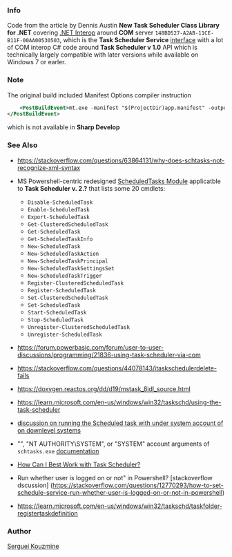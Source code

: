 ### Info

Code from the article by Dennis Austin __New Task Scheduler Class Library for .NET__ covering  [.NET Interop](https://www.codeproject.com/Articles/2407/A-New-Task-Scheduler-Class-Library-for-NET) around __COM__ server `148BD527-A2AB-11CE-B11F-00AA00530503`, which is the __Task Scheduler Service__ [interface](https://github.com/tpn/winsdk-10/blob/master/Include/10.0.16299.0/um/MSTask.idl)
with a  lot of COM interop C# code around __Task Scheduler v 1.0__ API which is technically largely compatible with later versions while available on Windows 7 or earler.
### Note

The original build included Manifest Options compiler instruction
```XML
    <PostBuildEvent>mt.exe -manifest "$(ProjectDir)app.manifest" -outputresource:"$(TargetDir)$(TargetName).exe;#1"
</PostBuildEvent>
```
which is not available in __Sharp Develop__
### See Also

  * https://stackoverflow.com/questions/63864131/why-does-schtasks-not-recognize-xml-syntax
  * MS Powershell-centric redesigned [ScheduledTasks Module](https://docs.microsoft.com/en-us/powershell/module/scheduledtasks/?view=windowsserver2019-ps) applicatble to __Task Scheduler v. 2.?__ that lists some 20 cmdlets:
     + `Disable-ScheduledTask`
     + `Enable-ScheduledTask`
     + `Export-ScheduledTask`
     + `Get-ClusteredScheduledTask`
     + `Get-ScheduledTask`
     + `Get-ScheduledTaskInfo`
     + `New-ScheduledTask`
     + `New-ScheduledTaskAction`
     + `New-ScheduledTaskPrincipal`
     + `New-ScheduledTaskSettingsSet`
     + `New-ScheduledTaskTrigger`
     + `Register-ClusteredScheduledTask`
     + `Register-ScheduledTask`
     + `Set-ClusteredScheduledTask`
     + `Set-ScheduledTask`
     + `Start-ScheduledTask`
     + `Stop-ScheduledTask`
     + `Unregister-ClusteredScheduledTask`
     + `Unregister-ScheduledTask`
    
   * https://forum.powerbasic.com/forum/user-to-user-discussions/programming/21836-using-task-scheduler-via-com
   * https://stackoverflow.com/questions/44078143/itaskschedulerdelete-fails
   * https://doxygen.reactos.org/dd/d19/mstask_8idl_source.html
   * https://learn.microsoft.com/en-us/windows/win32/taskschd/using-the-task-scheduler
   * [discussion on running the Scheduled task with under system account of on downlevel systems](https://stackoverflow.com/questions/22151631/powershellpack-taskscheduler-module-run-task-with-no-logged-user)
   *  "", "NT AUTHORITY\SYSTEM", or "SYSTEM" account arguments of `schtasks.exe` [documentation](https://learn.microsoft.com/en-us/windows/win32/taskschd/schtasks)
  * [How Can I Best Work with Task Scheduler?](https://devblogs.microsoft.com/scripting/hey-scripting-guy-how-can-i-best-work-with-task-scheduler/)
  * Run whether user is logged on or not" in Powershell?  [stackoverflow dscussion] (https://stackoverflow.com/questions/12770293/how-to-set-schedule-service-run-whether-user-is-logged-on-or-not-in-powershell)
  * https://learn.microsoft.com/en-us/windows/win32/taskschd/taskfolder-registertaskdefinition
   
### Author
[Serguei Kouzmine](kouzmine_serguei@yahoo.com)
